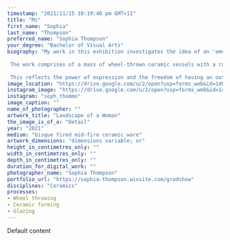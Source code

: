 ```yaml
---
timestamp: "2021/11/15 10:19:40 pm GMT+11"
title: "Ms"
first_name: "Sophia"
last_name: "Thompson"
preferred_name: "Sophia Thompson"
your_degree: "Bachelor of Visual Arts"
biography: "My work in this exhibition investigates the idea of an 'emotional landscape' and explores the terrain of human emotion, subconscious energy, and the body. The work is contextualised within the concepts of the psychology of flow and subconscious creation. 
  
 The work comprises of a mass of wheel-thrown ceramic vessels with a range of textures and finishes. The pieces are filled with movement, varying in size and scale, and are characterised by organic curves and exaggerated distortions. The objects individually represent a thought or feeling, which, as a part of an overall display, illustrate a whole landscape of human emotion and existence. 
 
 This reflects the power of expression and the freedom of having an outlet to communicate our inner thoughts and feelings. This is exemplified in my work through the wheel-throwing process which both physically and mentally connects the maker to their work, as well the way the works are stacked and displayed so connectedly. This body of work is an expression of self and an investigation into creating a physical embodiment of an internal experience."
image_location: "https://drive.google.com/u/2/open?usp=forms_web&id=1dQBrUn6PMm4s-aMpHpXrh8WyN3ikcABu"
instagram_image: "https://drive.google.com/u/2/open?usp=forms_web&id=14GNll2ejADMY-3usUN_8gyrqJx06NLGz"
instagram: "soph_thommo"
image_caption: ""
name_of_photographer: ""
artwork_title: "Landscape of a Woman"
the_image_is_of_a: "Detail"
year: "2021"
medium: "bisque fired mid-fire ceramic ware"
artwork_dimensions: "dimensions variable; or"
height_in_centimetres_only: ""
width_in_centimetres_only: ""
depth_in_centimetres_only: ""
duration_for_digital_work: ""
photographer_name: "Sophia Thompson"
portfolio_url: "https://sophia-thompson.wixsite.com/gradshow"
disciplines: "Ceramics"
processes:
- Wheel throwing
- Ceramic forming
- Glazing
---
```


Default content